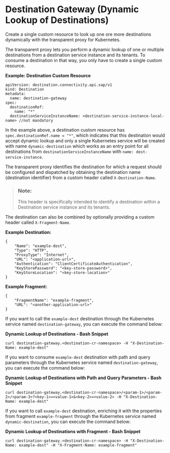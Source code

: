 <!-- loio6836e007ebb24954b727f1524837f741 -->

# Destination Gateway \(Dynamic Lookup of Destinations\)

Create a single custom resource to look up one ore more destinations dynamically with the transparent proxy for Kubernetes.

The transparent proxy lets you perform a dynamic lookup of one or multiple destinations from a destination service instance and its tenants. To consume a destination in that way, you only have to create a single custom resource.

**Example: Destination Custom Resource**

```
apiVersion: destination.connectivity.api.sap/v1
kind: Destination
metadata:
  name: destination-gateway
spec:
  destinationRef:
    name: "*"
  destinationServiceInstanceName: <destination-service-instance-local-name> //not mandatory
```

In the example above, a destination custom resource has `spec.destinationRef.name = "*"`, which indicates that this destination would accept dynamic lookup and only a single Kubernetes service will be created with name `dynamic-destination` which works as an entry point for all destinations from `destinationServiceInstanceName` with `name: dest-service-instance`.

The transparent proxy identifies the destination for which a request should be configured and dispatched by obtaining the destination name \(destination identifier\) from a custom header called `X-Destination-Name`.

> ### Note:  
> This header is specifically intended to identify a destination within a Destination service instance and its tenants.

The destination can also be combined by optionally providing a custom header called `X-Fragment-Name`.

**Example Destination:**

```
{
    "Name": "example-dest",
    "Type": "HTTP",
    "ProxyType": "Internet",
    "URL": "<application-url>",
    "Authentication": "ClientCertificateAuthentication",
    "KeyStorePassword": "<key-store-password>",
    "KeyStoreLocation": "<key-store-location>"
}
```

**Example Fragment:**

```
{
    "FragmentName": "example-fragment",
    "URL": "<another-application-url>"
}
```

If you want to call the `example-dest` destination through the Kubernetes service named `destination-gateway`, you can execute the command below:

**Dynamic Lookup of Destinations - Bash Snippet** 

```
curl destination-gateway.<destination-cr-namespace> -H "X-Destination-Name: example-dest"

```

If you want to consume `example-dest` destination with path and query parameters through the Kubernetes service named `destination-gateway`, you can execute the command below:

**Dynamic Lookup of Destinations with Path and Query Parameters - Bash Snippet**

```
curl destination-gateway.<destination-cr-namespace>/<param-1>/<param-2>/<param-3>?<key-1>=<value-1>&<key-2>=<value-2> -H "X-Destination-Name: example-dest"
```

If you want to call `example-dest` destination, enriching it with the properties from fragment `example-fragment` through the Kubernetes service named `dynamic-destination`, you can execute the command below:

**Dynamic Lookup of Destinations with Fragment - Bash Snippet**

```
curl destination-gateway.<destination-cr-namespace> -H "X-Destination-Name: example-dest" -H "X-Fragment-Name: example-fragment"
```

